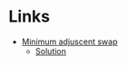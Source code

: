
Links
=======

- [Minimum adjuscent swap](https://leetcode.com/contest/biweekly-contest-42/problems/minimum-adjacent-swaps-for-k-consecutive-ones/) 
    - [Solution](https://leetcode.com/submissions/detail/436136423/)

